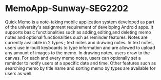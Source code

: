# MemoApp-Sunway-SEG2202

Quick Memo is a note-taking mobile application system developed as part of the university's assignment requirement of developing Android apps.
It supports basic functionalities such as adding,editing,and deleting memo notes and optional functionalities such as reminder features.
Notes are currently available in 2 types ; text notes and drawing notes.
In text notes, users use in-built keyboards to type information and are allowed to upload any amount of images to the memo.
In drawing notes, users draw to the canvas.
For each and every memo notes, users can optionally set a reminder to notify users at a specific date and time.
Other features such as searching memo by title name and sorting memo by types are available for users as well.
